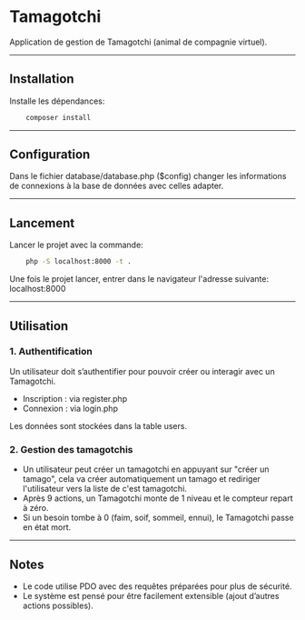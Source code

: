 # Tamagotchi
Application de gestion de Tamagotchi (animal de compagnie virtuel).

---

## Installation
Installe les dépendances:
```bash
    composer install
```

---

## Configuration
Dans le fichier database/database.php ($config) changer les informations de connexions à la base de données avec celles adapter.

---

## Lancement
Lancer le projet avec la commande:
```bash
    php -S localhost:8000 -t .
```

Une fois le projet lancer, entrer dans le navigateur l'adresse suivante: localhost:8000

---

## Utilisation

### 1. Authentification
Un utilisateur doit s’authentifier pour pouvoir créer ou interagir avec un Tamagotchi.

- Inscription : via register.php
- Connexion : via login.php

Les données sont stockées dans la table users.

### 2. Gestion des tamagotchis
- Un utilisateur peut créer un tamagotchi en appuyant sur "créer un tamago", cela va créer automatiquement un tamago et rediriger l'utilisateur vers la liste de c'est tamagotchi.
- Après 9 actions, un Tamagotchi monte de 1 niveau et le compteur repart à zéro.
- Si un besoin tombe à 0 (faim, soif, sommeil, ennui), le Tamagotchi passe en état mort.

---

## Notes
- Le code utilise PDO avec des requêtes préparées pour plus de sécurité.
- Le système est pensé pour être facilement extensible (ajout d’autres actions possibles).